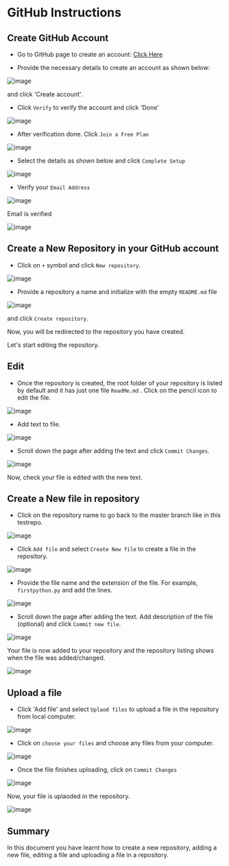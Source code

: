 # GitHub Instructions

## Create GitHub Account

- Go to GitHub page to create an account:
[Click Here](https://github.com/join)

- Provide the necessary details to create an account as shown below:

![image](https://user-images.githubusercontent.com/25001852/86441214-79068280-bd29-11ea-913d-c575c8ff8282.png "Git Create Account")

and click 'Create account'.

- Click `Verify` to verify the account and click 'Done' 

![image](https://user-images.githubusercontent.com/25001852/86436621-4310d080-bd20-11ea-866a-8ba864d08211.png "Verify")

- After verification done. Click `Join a Free Plan`

![image](https://user-images.githubusercontent.com/25001852/86436707-6b003400-bd20-11ea-8c51-7a5d58ca1bc5.png 'Join Free Plan')

- Select the details as shown below and click `Complete Setup`

![image](https://user-images.githubusercontent.com/25001852/86431692-13a79700-bd13-11ea-9dcf-ae779bb2feb1.png "Complete Setup")

- Verify your `Email Address`

![image](https://user-images.githubusercontent.com/25001852/86437013-304acb80-bd21-11ea-9310-3a0b1ee12497.png "Verify Email")

Email is verified

![image](https://user-images.githubusercontent.com/25001852/86431929-b52ee880-bd13-11ea-8ccf-6bb854408f70.png)

## Create a New Repository in your GitHub account

- Click on `+` symbol and click `New repository`.

![image](https://user-images.githubusercontent.com/25001852/86437203-a2231500-bd21-11ea-8b47-230959ef8ba1.png "New Repo")

- Provide a repository a name and initialize with the empty `README.md` file

![image](https://user-images.githubusercontent.com/25001852/86432380-2b801a80-bd15-11ea-9ca0-84d576b82788.png "Repo details")

and click `Create repository`.


Now, you will be redirected to the repository you have created.

Let's start editing the repository.

## Edit
- Once the repository is created, the root folder of your repository is listed by default and it has just one file `ReadMe.md` . Click on the pencil icon to edit the file.

![image](https://user-images.githubusercontent.com/25001852/86437869-0f837580-bd23-11ea-9bbd-2a9615c5e9f8.png "Edit Readme.md file")

- Add text to file.

![image](https://user-images.githubusercontent.com/25001852/86438094-828cec00-bd23-11ea-9447-c3e69e910c4c.png "add text")

- Scroll down the page after adding the text and click `Commit Changes`.

![image](https://user-images.githubusercontent.com/25001852/86438194-b831d500-bd23-11ea-9f1b-7c6335fc899b.png "Commit changes")

Now, check your file is edited with the new text.

## Create a New file in repository

- Click on the repository name to go back to the master branch like in this testrepo.

![image](https://user-images.githubusercontent.com/25001852/86438410-1eb6f300-bd24-11ea-9e0e-eda8e69bab59.png "Master Branch")

- Click `Add file` and select `Create New file` to create a file in the repository.

![image](https://user-images.githubusercontent.com/25001852/86438920-18754680-bd25-11ea-9d28-3bfccf5badbc.png "New File")

- Provide the file name and the extension of the file. For example, `firstpython.py` and add the lines.

![image](https://user-images.githubusercontent.com/25001852/86438509-558d0900-bd24-11ea-9487-afce4528c661.png "Create Python file")

- Scroll down the page after adding the text. Add description of the file (optional) and click `Commit new file`.

![image](https://user-images.githubusercontent.com/25001852/86438654-a0a71c00-bd24-11ea-87d7-6476c19831cb.png "Commit new file")

Your file is now added to your repository and the repository listing shows when the file was added/changed.

![image](https://user-images.githubusercontent.com/25001852/86439419-2d9ea500-bd26-11ea-9cfc-bfaa5194d543.png "File Added")


## Upload a file

- Click 'Add file' and select `Uplaod files` to upload a file in the repository from local computer.

![image](https://user-images.githubusercontent.com/25001852/86440216-b10cc600-bd27-11ea-8149-db3ba19bef36.png "Upload file")

- Click on `choose your files` and choose any files from your computer.

![image](https://user-images.githubusercontent.com/25001852/86440286-d0a3ee80-bd27-11ea-83e2-385ec62e7b3c.png "Choose file")

- Once the file finishes uploading, click on `Commit Changes`

![image](https://user-images.githubusercontent.com/25001852/86441331-a9e6b780-bd29-11ea-9d8a-9c695551a4fe.png "Uploaded file added")

Now, your file is uplaoded in the repository.

![image](https://user-images.githubusercontent.com/25001852/86440628-6f304f80-bd28-11ea-9214-605fae47a9d3.png)


## Summary
In this document you have learnt how to create a new repository, adding a new file, editing a file and uploading a file in a repository. 



